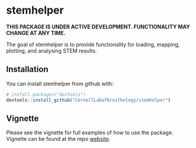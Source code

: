 
<!-- README.md is generated from README.Rmd. Please edit that file -->
stemhelper
==========

**THIS PACKAGE IS UNDER ACTIVE DEVELOPMENT. FUNCTIONALITY MAY CHANGE AT ANY TIME.**

The goal of stemhelper is to provide functionality for loading, mapping, plotting, and analysing STEM results.

Installation
------------

You can install stemhelper from github with:

``` r
# install.packages("devtools")
devtools::install_github("CornellLabofOrnithology/stemhelper")
```

Vignette
--------

Please see the vignette for full examples of how to use the package. Vignette can be found at the repo [website](https://cornelllabofornithology.github.io/stemhelper/).
